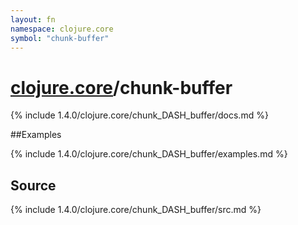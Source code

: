```yaml
---
layout: fn
namespace: clojure.core
symbol: "chunk-buffer"
---
```


# [clojure.core](../)/chunk-buffer

{% include 1.4.0/clojure.core/chunk_DASH_buffer/docs.md %}

##Examples

{% include 1.4.0/clojure.core/chunk_DASH_buffer/examples.md %}
## Source
{% include 1.4.0/clojure.core/chunk_DASH_buffer/src.md %}

